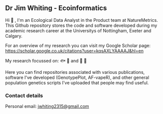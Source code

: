 ## Dr Jim Whiting - Ecoinformatics
Hi 👋 , I'm an Ecological Data Analyst in the Product team at NatureMetrics. This Github repository stores the code and software developed during my academic research career at the Universitys of Nottingham, Exeter and Calgary.

For an overview of my research you can visit my Google Scholar page: https://scholar.google.co.uk/citations?user=kqsAXLYAAAAJ&hl=en

My research focussed on: 🐟 🐠  and  🌲 🌳 

Here you can find repositories associated with various publications, software I've developed (GenotypePlot, AF-vapeR), and other general population genetics scripts I've uploaded that people may find useful.

### Contact details
Personal email: jwhiting2315@gmail.com

